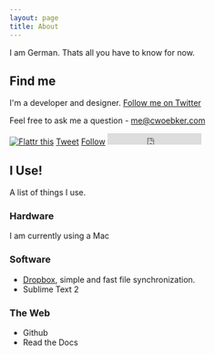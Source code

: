 ```yaml
---
layout: page
title: About
---
```


I am German. Thats all you have to know for now.

## Find me

I'm a developer and designer. [Follow me on Twitter](https://twitter.com/cwoebker)

Feel free to ask me a question - <me@cwoebker.com>

<div id="footerbar">
  <a class="FlattrButton" style="display:none;" rev="flattr;button:compact;" href="http://cwoebker.com"></a>
  <noscript><a href="http://flattr.com/thing/427930/cwoebker" target="_blank">
      <img src="http://api.flattr.com/button/flattr-badge-large.png" alt="Flattr this" title="Flattr this" border="0" /></a></noscript>
  <a href="http://twitter.com/share" class="twitter-share-button" data-count="none" data-via="cwoebker">Tweet</a>
  <script type="text/javascript" src="http://platform.twitter.com/widgets.js"></script>
  <a href="http://twitter.com/cwoebker" class="twitter-follow-button" data-show-count="true">Follow</a>
  <script src="http://platform.twitter.com/widgets.js" type="text/javascript"></script>
  <iframe src="http://markdotto.github.com/github-buttons/github-btn.html?user=cwoebker&type=follow&count=true"
  allowtransparency="true" frameborder="0" scrolling="0" width="165" height="20px"></iframe>
</div>

## I Use!

A list of things I use.

### Hardware

I am currently using a Mac

### Software

- [Dropbox](http://db.tt/72g2ONf), simple and fast file synchronization.
- Sublime Text 2

### The Web

- Github
- Read the Docs